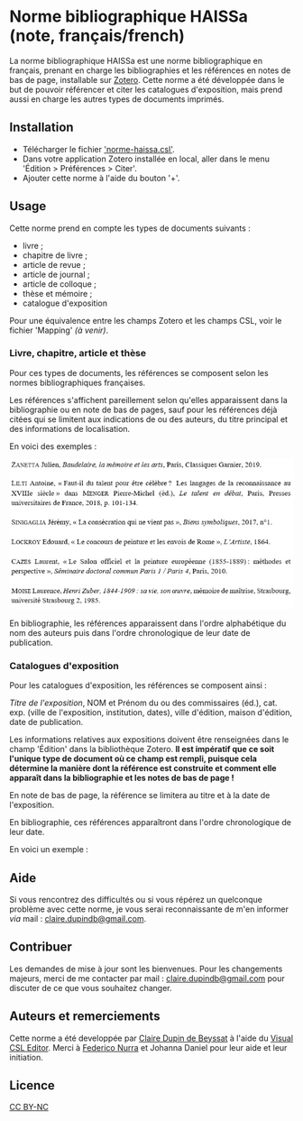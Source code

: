 # Norme bibliographique HAISSa (note, français/french)
La norme bibliographique HAISSa est une norme bibliographique en français, prenant en charge les bibliographies et les références en notes de bas de page, installable sur [Zotero](https://www.zotero.org/).
Cette norme a été développée dans le but de pouvoir référencer et citer les catalogues d'exposition, mais prend aussi en charge les autres types de documents imprimés.

## Installation
- Télécharger le fichier ['norme-haissa.csl'](https://github.com/ClaireDDB/norme-haissa/blob/main/norme-haissa.csl). 
- Dans votre application Zotero installée en local, aller dans le menu 'Édition > Préférences > Citer'. 
- Ajouter cette norme à l'aide du bouton '+'.

## Usage
Cette norme prend en compte les types de documents suivants :
- livre ;
- chapitre de livre ;
- article de revue ;
- article de journal ;
- article de colloque ;
- thèse et mémoire ;
- catalogue d'exposition

Pour une équivalence entre les champs Zotero et les champs CSL, voir le fichier 'Mapping' *(à venir)*.

### Livre, chapitre, article et thèse

Pour ces types de documents, les références se composent selon les normes bibliographiques françaises. 

Les références s'affichent pareillement selon qu'elles apparaissent dans la bibliographie ou en note de bas de pages, sauf pour les références déjà citées qui se limitent aux indications de ou des auteurs, du titre principal et des informations de localisation.

En voici des exemples :

![Exemples pour les documents "de base"](/NormeHAISSa_Exemples.jpg)

En bibliographie, les références apparaissent dans l'ordre alphabétique du nom des auteurs puis dans l'ordre chronologique de leur date de publication.

### Catalogues d'exposition
Pour les catalogues d'exposition, les références se composent ainsi :

*Titre de l'exposition*, NOM et Prénom du ou des commissaires (éd.), cat. exp. (ville de l'exposition, institution, dates), ville d'édition, maison d'édition, date de publication.

Les informations relatives aux expositions doivent être renseignées dans le champ 'Édition' dans la bibliothèque Zotero. **Il est impératif que ce soit l'unique type de document où ce champ est rempli, puisque cela détermine la manière dont la référence est construite et comment elle apparaît dans la bibliographie et les notes de bas de page !**

En note de bas de page, la référence se limitera au titre et à la date de l'exposition.

En bibliographie, ces références apparaîtront dans l'ordre chronologique de leur date.

En voici un exemple :


## Aide
Si vous rencontrez des difficultés ou si vous répérez un quelconque problème avec cette norme, je vous serai reconnaissante de m'en informer *via* mail : [claire.dupindb@gmail.com](mailto:claire.dupindb@gmail.com).

## Contribuer
Les demandes de mise à jour sont les bienvenues. Pour les changements majeurs, merci de me contacter par mail : [claire.dupindb@gmail.com](mailto:claire.dupindb@gmail.com) pour discuter de ce que vous souhaitez changer.

## Auteurs et remerciements
Cette norme a été developpée par [Claire Dupin de Beyssat](https://github.com/ClaireDDB) à l'aide du [Visual CSL Editor](https://editor.citationstyles.org/visualEditor/). Merci à [Federico Nurra](https://github.com/FedericoNurra) et Johanna Daniel pour leur aide et leur initiation.

## Licence

[CC BY-NC](https://creativecommons.org/licenses/by-nc/4.0/)
